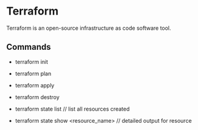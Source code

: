 # Terraform 

Terraform is an open-source infrastructure as code software tool.

## Commands

* terraform init
* terraform plan
* terraform apply

* terraform destroy

* terraform state list // list all resources created
* terraform state show <resource_name> // detailed output for resource
